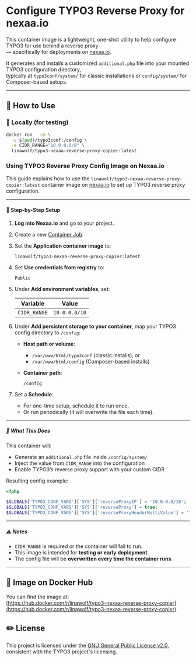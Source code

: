# Configure TYPO3 Reverse Proxy for nexaa.io

This container image is a lightweight, one-shot utility to help configure TYPO3 for use behind a reverse proxy  
— specifically for deployments on [nexaa.io](https://nexaa.io).

It generates and installs a customized `additional.php` file into your mounted TYPO3 configuration directory,  
typically at `typo3conf/system/` for classic installations or `config/system/` for Composer-based setups.

---

## 🚀 How to Use

### 🧪 Locally (for testing)

```bash
docker run --rm \
  -v $(pwd)/typo3conf:/config \
  -e CIDR_RANGE="10.0.0.0/8" \
  linawolf/typo3-nexaa-reverse-proxy-copier:latest
```

### Using TYPO3 Reverse Proxy Config Image on Nexaa.io

This guide explains how to use the `linawolf/typo3-nexaa-reverse-proxy-copier:latest` container image on [nexaa.io](https://nexaa.io) to set up TYPO3 reverse proxy configuration.

---

#### 🔧 Step-by-Step Setup

1. **Log into Nexaa.io** and go to your project.
2. Create a new [Container Job](https://support.tilaa.com/hc/en-us/articles/25219712498194-Container-Jobs).
3. Set the **Application container image** to:

   ```
   linawolf/typo3-nexaa-reverse-proxy-copier:latest
   ```

4. Set **Use credentials from registry** to:

   ```
   Public
   ```

5. Under **Add environment variables**, set:

   | Variable     | Value          |
   |--------------|----------------|
   | `CIDR_RANGE` | `10.0.0.0/10`  |

6. Under **Add persistent storage to your container**, map your TYPO3 config directory to `/config`:

    - **Host path or volume**:
        - `/var/www/html/typo3conf` (classic installs), or
        - `/var/www/html/config` (Composer-based installs)

    - **Container path**:
      ```
      /config
      ```

7. Set a **Schedule**:
    - For one-time setup, schedule it to run once.
    - Or run periodically (it will overwrite the file each time).

---

##### 📝 What This Does

This container will:

- Generate an `additional.php` file inside `/config/system/`
- Inject the value from `CIDR_RANGE` into the configuration
- Enable TYPO3’s reverse proxy support with your custom CIDR

Resulting config example:

```php
<?php

$GLOBALS['TYPO3_CONF_VARS']['SYS']['reverseProxyIP'] = '10.0.0.0/10';
$GLOBALS['TYPO3_CONF_VARS']['SYS']['reverseProxy'] = true;
$GLOBALS['TYPO3_CONF_VARS']['SYS']['reverseProxyHeaderMultiValue'] = 'first';
```

---

##### ⚠️ Notes

- `CIDR_RANGE` is required or the container will fail to run.
- This image is intended for **testing or early deployment**.
- The config file will be **overwritten every time the container runs**.

---

## 🔗 Image on Docker Hub

You can find the image at:  
[https://hub.docker.com/r/linawolf/typo3-nexaa-reverse-proxy-copier](https://hub.docker.com/r/linawolf/typo3-nexaa-reverse-proxy-copier)


## ✏️ License

This project is licensed under the [GNU General Public License v2.0](https://www.gnu.org/licenses/old-licenses/gpl-2.0.en.html), 
consistent with the TYPO3 project's licensing.

